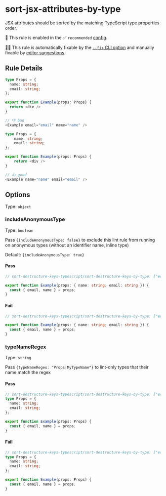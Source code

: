 # sort-jsx-attributes-by-type

JSX attributes should be sorted by the matching TypeScript type properties order.

💼 This rule is enabled in the ✅ `recommended` [config](https://github.com/nirtamir2/eslint-plugin-unicorn#preset-configs-eslintconfigjs).

🔧💡 This rule is automatically fixable by the [`--fix` CLI option](https://eslint.org/docs/latest/user-guide/command-line-interface#--fix) and manually fixable by [editor suggestions](https://eslint.org/docs/latest/use/core-concepts#rule-suggestions).

## Rule Details

<!-- eslint-skip -->

```ts
type Props = {
  name: string;
  email: string;
};

export function Example(props: Props) {
  return <div />
}

// 👎 bad
<Example email="email" name="name" />
```

<!-- eslint-skip -->

```ts
type Props = {
    name: string;
    email: string;
};

export function Example(props: Props) {
    return <div />
}

// 👍 good
<Example name="name" email="email" />

```

## Options

Type: `object`

### includeAnonymousType

Type: `boolean`

Pass `{includeAnonymousType: false}` to exclude this lint rule from running on anonymous types
(without an identifier name, inline type)

Default: `{includeAnonymousType: true}`

#### Pass

```ts
// sort-destructure-keys-typescript/sort-destructure-keys-by-type: ["error", {includeAnonymousType: false}]}]

export function Example(props: { name: string; email: string }) {
  const { email, name } = props;
}
```

#### Fail

<!-- eslint-skip -->

```ts
// sort-destructure-keys-typescript/sort-destructure-keys-by-type: ["error", {includeAnonymousType: true}]}]

export function Example(props: { name: string; email: string }) {
  const { email, name } = props;
}
```

<!-- eslint-skip -->

### typeNameRegex

Type: `string`

Pass `{typeNameRegex: "Props|MyTypeName"}` to lint-only types that their name match the regex

#### Pass

```ts
// sort-destructure-keys-typescript/sort-destructure-keys-by-type: ["error", {typeNameRegex: "^(?!.*Props).*$"}]
type Props = {
  name: string;
  email: string;
};

export function Example(props: Props) {
  const { email, name } = props;
}
```

#### Fail

<!-- eslint-skip -->

```ts
// sort-destructure-keys-typescript/sort-destructure-keys-by-type: ["error", {typeNameRegex: "Props|Other"}]
type Props = {
  name: string;
  email: string;
};

export function Example(props: Props) {
  const { email, name } = props;
}
```

<!-- eslint-skip -->
